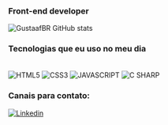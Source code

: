 
### Front-end developer

![GustaafBR GitHub stats](https://github-readme-stats.vercel.app/api?username=GustaafBR&show_icons=true&theme=tokyonight)

### Tecnologias que eu uso no meu dia

<div style="display: inline-block;"><br/>
    <img align="center" alt="HTML5" src="https://img.shields.io/badge/HTML5-E34F26?style=for-the-badge&logo=html5&logoColor=white">
    <img align="center" alt="CSS3" src="https://img.shields.io/badge/CSS3-1572B6?style=for-the-badge&logo=css3&logoColor=white">
    <img align="center" alt="JAVASCRIPT" src="https://img.shields.io/badge/JavaScript-F7DF1E?style=for-the-badge&logo=javascript&logoColor=black">
    <img align="center" alt="C SHARP" src="https://img.shields.io/badge/C%23-239120?style=for-the-badge&logo=c-sharp&logoColor=white">
</div><br/>

### Canais para contato: 
[![Linkedin](https://img.shields.io/badge/LinkedIn-0077B5?style=for-the-badge&logo=linkedin&logoColor=white)](https://www.linkedin.com/in/gustavo-a-f/)
